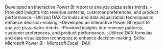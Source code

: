 Developed an interactive Power BI report to analyze pizza sales trends.
-Provided insights into revenue patterns, customer preferences, and product performance.
-Utilized DAX formulas and data visualization techniques to enhance decision-making.
-Developed an interactive Power BI report to analyze pizza sales trends. -Provided insights into revenue patterns, customer preferences, and product performance. -Utilized DAX formulas and data visualization techniques to enhance decision-making.
Skills: Microsoft Power BI · Microsoft Excel · DAX
